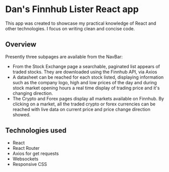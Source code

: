 # Dan's Finnhub Lister React app

This app was created to showcase my practical knowledge of React and other technologies. I focus on writing clean and concise code.

## Overview

Presently three subpages are available from the NavBar:
- From the Stock Exchange page a searchable, paginated list appears of traded stocks. They are downloaded using the Finnhub API, via Axios
 - A datasheet can be reached for each stock listed, displaying information such as the company logo, high and low prices of the day and during stock market opening hours a real time display of trading price and it's changing direction.
- The Crypto and Forex pages display all markets available on Finnhub. By clicking on a market, all the traded crypto or forex currencies can be reached with live data on current price and price change direction showed.

## Technologies used

- React
- React Router
- Axios for get requests
- Websockets
- Responsive CSS